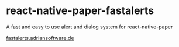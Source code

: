# react-native-paper-fastalerts

A fast and easy to use alert and dialog system for react-native-paper

[fastalerts.adriansoftware.de](https://fastalerts.adriansoftware.de/)
